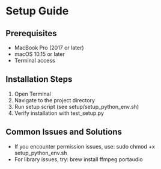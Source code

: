 # Setup Guide

## Prerequisites
- MacBook Pro (2017 or later)
- macOS 10.15 or later
- Terminal access

## Installation Steps
1. Open Terminal
2. Navigate to the project directory
3. Run setup script (see setup/setup_python_env.sh)
4. Verify installation with test_setup.py

## Common Issues and Solutions
- If you encounter permission issues, use: sudo chmod +x setup_python_env.sh
- For library issues, try: brew install ffmpeg portaudio